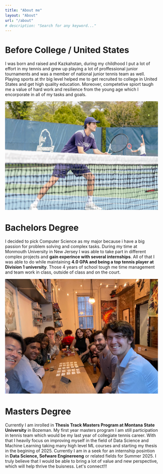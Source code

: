 ```yaml
---
title: "About me"
layout: "About"
url: "/about"
# description: "Search for any keyword..."
---
```


# Before College / United States

I was born and raised and Kazkahstan, during my childhood I put a lot of effort in my tennis and grew up playing a lot of proffessional junior tournaments and was a member of national junior tennis team as well. Playing sports at thr big level helped me to get recruited to college in United States and get high quality education. Moreover, competetive spiort taugh me a value of hard work and resilience from the young age which I encorporate in all of my tasks and goals.

![published notes](/portfolio/static/home/tennis.JPG#center)

# Bachelors Degree

I decided to pick Computer Science as my major because i have a big passion for problem solving and complex tasks. During my time at Monmouth University in New Jersey I was able to take part in different complex projects and **gain experince with several internships**. All of that I was able to do while maintaining **4.0 GPA and being a top tennis player at Division 1 university**. Those 4 years of school tough me time management and team work in class, outside of class and on the court. 

![published notes](/portfolio/static/home/roc.JPG#center)

# Masters Degree

Currently I am inrolled in **Thesis Track Masters Program at Montana State University** in Bozeman. My first year masters program I am still participation in tennis team which would be my last year of collegiate tennis career. With that I heavily focus on improving myself in the field of Data Science and Machine Learning taking many high level ML courses and starting my thesis in the begining of 2025. Currently I am in a seek for an internship posintion in **Data Science, Sofware Enginereeng** or related fields for Summer 2025. I truly believe that I would be able to bring a lot of value and new perspective, which will help thrive the buisness. Let's connect!!! 